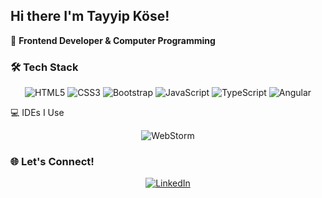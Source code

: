 ## Hi there I'm Tayyip Köse!

🌟 **Frontend Developer & Computer Programming**  

### 🛠️ Tech Stack
<div align="center">
  <img src="https://img.shields.io/badge/HTML5-E34F26?style=for-the-badge&logo=html5&logoColor=white&labelColor=E34F26&logoWidth=30&color=E34F26" alt="HTML5" />
  <img src="https://img.shields.io/badge/CSS3-1572B6?style=for-the-badge&logo=css3&logoColor=white&labelColor=1572B6&logoWidth=30&color=1572B6" alt="CSS3" />
  <img src="https://img.shields.io/badge/Bootstrap-7952B3?style=for-the-badge&logo=bootstrap&logoColor=white&labelColor=7952B3&logoWidth=30&color=7952B3" alt="Bootstrap" />
  <img src="https://img.shields.io/badge/JavaScript-F7DF1E?style=for-the-badge&logo=javascript&logoColor=black&labelColor=F7DF1E&logoWidth=30&color=F7DF1E" alt="JavaScript" />
  <img src="https://img.shields.io/badge/TypeScript-3178C6?style=for-the-badge&logo=typescript&logoColor=white&labelColor=3178C6&logoWidth=30&color=3178C6" alt="TypeScript" />
  <img src="https://img.shields.io/badge/Angular-DD0031?style=for-the-badge&logo=angular&logoColor=white&labelColor=DD0031&logoWidth=30&color=DD0031" alt="Angular" />
</div>


💻 IDEs I Use
<div align="center">
<img src="https://img.shields.io/badge/WebStorm-007ACC?style=for-the-badge&logo=webstorm&logoColor=white&labelColor=007ACC&logoWidth=30&color=007ACC" alt="WebStorm" />
</div>


### 🌐 Let's Connect!
<div align="center">
<a href="https://tr.linkedin.com/in/tayyip-k%C3%B6se-4b5593284" target="_blank" rel="noopener noreferrer">
    <img src="https://img.shields.io/badge/LinkedIn-0A66C2?style=for-the-badge&logo=linkedin&logoColor=white&labelColor=0A66C2&logoWidth=30&color=0A66C2" alt="LinkedIn" />
</a>
</div>
